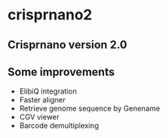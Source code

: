 # crisprnano2
## Crisprnano version 2.0
## Some improvements
- ElibiQ integration
- Faster aligner
- Retrieve genome sequence by Genename
- CGV viewer
- Barcode demultiplexing
  

